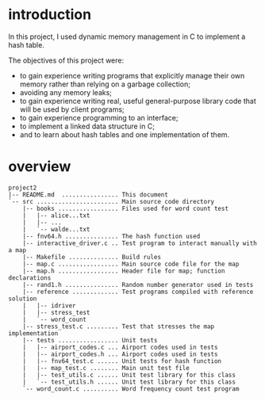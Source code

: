 # introduction

In this project, I used dynamic memory management in C to implement a
hash table.

The objectives of this project were:

* to gain experience writing programs that explicitly manage their own memory
  rather than relying on a garbage collection;
* avoiding any memory leaks;
* to gain experience writing real, useful general-purpose library code that will
  be used by client programs;
* to gain experience programming to an interface;
* to implement a linked data structure in C;
* and to learn about hash tables and one implementation of them.

# overview

```
project2
|-- README.md  ................ This document
`-- src ....................... Main source code directory
    |-- books ................. Files used for word count test
    |   |-- alice...txt 
    |   |-- ...
    |   `-- walde...txt
    |-- fnv64.h ............... The hash function used
    |-- interactive_driver.c .. Test program to interact manually with a map
    |-- Makefile .............. Build rules
    |-- map.c ................. Main source code file for the map
    |-- map.h ................. Header file for map; function declarations
    |-- rand1.h ............... Random number generator used in tests
    |-- reference ............. Test programs compiled with reference solution
    |   |-- idriver 
    |   |-- stress_test
    |   `-- word_count
    |-- stress_test.c ......... Test that stresses the map implementation
    |-- tests ................. Unit tests
    |   |-- airport_codes.c ... Airport codes used in tests
    |   |-- airport_codes.h ... Airport codes used in tests
    |   |-- fnv64_test.c ...... Unit tests for hash function
    |   |-- map_test.c ........ Main unit test file
    |   |-- test_utils.c ...... Unit test library for this class
    |   `-- test_utils.h ...... Unit test library for this class
    `-- word_count.c .......... Word frequency count test program
```